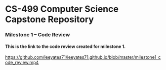 # CS-499 Computer Science Capstone Repository

### Milestone 1 – Code Review

#### This is the link to the code review created for milestone 1.
https://github.com/leeyates71/leeyates71.github.io/blob/master/milestone1_code_review.mp4

